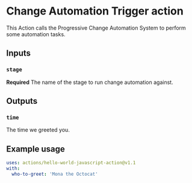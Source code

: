 # Change Automation Trigger action

This Action calls the Progressive Change Automation System to perform some automation tasks.

## Inputs

### `stage`

**Required** The name of the stage to run change automation against.

## Outputs

### `time`

The time we greeted you.

## Example usage

```yaml
uses: actions/hello-world-javascript-action@v1.1
with:
  who-to-greet: 'Mona the Octocat'
```

